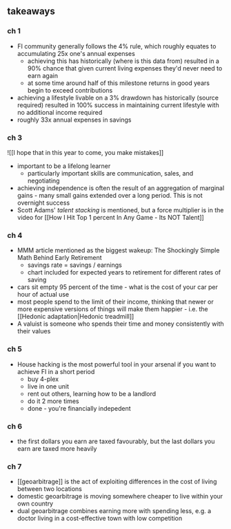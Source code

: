 ## takeaways

### ch 1

- FI community generally follows the 4% rule, which roughly equates to accumulating 25x one's annual expenses
	- achieving this has historically (where is this data from) resulted in a 90% chance that given current living expenses they'd never need to earn again
	- at some time around half of this milestone returns in good years begin to exceed contributions
- achieving a lifestyle livable on a 3% drawdown has historically (source required) resulted in 100% success in maintaining current lifestyle with no additional income required
- roughly 33x annual expenses in savings

### ch 3

![[I hope that in this year to come, you make mistakes]]

- important to be a lifelong learner
	- particularly important skills are communication, sales, and negotiating
- achieving independence is often the result of an aggregation of marginal gains - many small gains extended over a long period. This is not overnight success
- Scott Adams' *talent stacking* is mentioned, but a force multiplier is in the video for [[How I Hit Top 1 percent In Any Game - Its NOT Talent]]


### ch 4

- MMM article mentioned as the biggest wakeup: The Shockingly Simple Math Behind Early Retirement
	- savings rate = savings / earnings
	- chart included for expected years to retirement for different rates of saving
- cars sit empty 95 percent of the time - what is the cost of your car per hour of actual use
- most people spend to the limit of their income, thinking that newer or more expensive versions of things will make them happier - i.e. the [[Hedonic adaptation|Hedonic treadmill]]
- A valuist is someone who spends their time and money consistently with their values

### ch 5

- House hacking is the most powerful tool in your arsenal if you want to achieve FI in a short period
	- buy 4-plex
	- live in one unit
	- rent out others, learning how to be a landlord
	- do it 2 more times
	- done - you're financially indepedent

### ch 6

- the first dollars you earn are taxed favourably, but the last dollars you earn are taxed more heavily

### ch 7

- [[geoarbitrage]] is the act of exploiting differences in the cost of living between two locations
- domestic geoarbitrage is moving somewhere cheaper to live within your own country
- dual geoarbitrage combines earning more with spending less, e.g. a doctor living in a cost-effective town with low competition